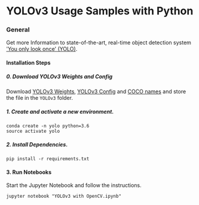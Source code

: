 # YOLOv3 Usage Samples with Python
### General
Get more Information to state-of-the-art, real-time object detection system
['You only look once' (YOLO)](https://pjreddie.com/darknet/yolo/).

#### Installation Steps

##### 0. Download YOLOv3 Weights and Config
Download [YOLOv3 Weights](https://github.com/pjreddie/darknet/blob/master/cfg/yolov3.cfg), 
[YOLOv3 Config](https://pjreddie.com/media/files/yolov3.weights) and
[COCO names](https://github.com/pjreddie/darknet/blob/master/data/coco.names) and store the file in the `YOLOv3`
folder.

##### 1. Create and activate a new environment.
```
conda create -n yolo python=3.6
source activate yolo 
```
##### 2. Install Dependencies.
```
pip install -r requirements.txt
```

#### 3. Run Notebooks
Start the Jupyter Notebook and follow the instructions.
```
jupyter notebook "YOLOv3 with OpenCV.ipynb"
```


